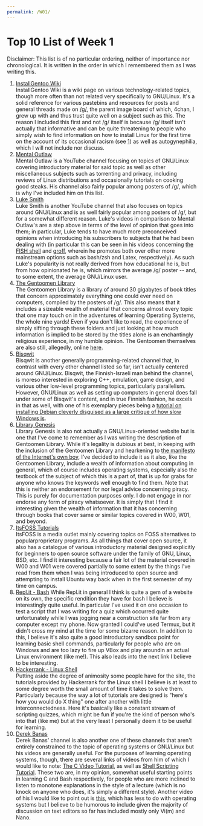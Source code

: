 ```yaml
---
permalink: /W01/
---
```


# Top 10 List of Week 1
Disclaimer: This list is of no particular ordering, neither of importance nor chronological. It is written in the order in which I remembered them as I was writing this.
1. [InstallGentoo Wiki](https://wiki.installgentoo.com/wiki/Main_Page)  
InstallGentoo Wiki is a wiki page on various technology-related topics, though more often than not related very specifically to GNU/Linux. It's a solid reference for various pastebins and resources for posts and general threads made on [/g/](https://boards.4channel.org/g/), the parent image board of which, 4chan, I grew up with and thus trust quite well on a subject such as this. The reason I included this first and not /g/ itself is because /g/ itself isn't actually that informative and can be quite threatening to people who simply wish to find information on how to install Linux for the first time on the account of its occasional racism (see [1](https://boards.4channel.org/g/catalog#s=csg)) as well as autogynephilia, which I will not include nor discuss.
2. [Mental Outlaw](https://www.youtube.com/user/MentalOutlawStudios)  
Mental Outlaw is a YouTube channel focusing on topics of GNU/Linux covering introductory material for said topic as well as other miscellaneous subjects such as torrenting and privacy, including reviews of Linux distributions and occasionally tutorials on cooking good steaks. His channel also fairly popular among posters of /g/, which is why I've included him on this list.
3. [Luke Smith](https://www.youtube.com/channel/UC2eYFnH61tmytImy1mTYvhA)  
Luke Smith is another YouTube channel that also focuses on topics around GNU/Linux and is as well fairly popular among posters of /g/, but for a somewhat different reason. Luke's videos in comparison to Mental Outlaw's are a step above in terms of the level of opinion that goes into them; in particular, Luke tends to have much more preconceived opinions when introducing his subscribers to subjects that he had been dealing with (in particular this can be seen in his videos concerning [the FISH shell](https://www.youtube.com/watch?v=C2a7jJTh3kU) and [groff](https://www.youtube.com/watch?v=w8EKH_fjmXA), wherein he promotes both over other more mainstream options such as bash/zsh and Latex, respectively). As such Luke's popularity is not really derived from how educational he is, but from how opinionated he is, which mirrors the average /g/ poster -- and, to some extent, the average GNU/Linux user.
4. [The Gentoomen Library](https://archive.org/details/TheGentoomenLibrary)  
The Gentoomen Library is a library of around 30 gigabytes of book titles that concern approximately everything one could ever need on computers, compiled by the posters of /g/. This also means that it includes a sizeable wealth of material that concerns almost every topic that one may touch on in the adventures of learning Operating Systems, the whole nine yards! Even if you don't like to read, the experience of simply sifting through these folders and just looking at how much information is implied to be stored by the titles alone is an enchantingly religious experience, in my humble opinion. The Gentoomen themselves are also still, allegedly, online [here](https://g.sicp.me).
5. [Bisqwit](https://www.youtube.com/c/Bisqwit)  
Bisqwit is another generally programming-related channel that, in contrast with every other channel listed so far, isn't actually centered around GNU/Linux. Bisqwit, the Finnish-Israeli man behind the channel, is moreso interested in exploring C++, emulation, game design, and various other low-level programming topics, particularly parallelism. However, GNU/Linux as well as setting up computers in general does fall under some of Bisqwit's content, and in true Finnish fashion, he excels in that as well, with one of his exemplary pieces being a [tutorial on installing Debian cleverly disguised as a large critique of how slow Windows is](https://www.youtube.com/watch?v=DgiQcJfTYKU).
6. [Library Genesis](http://libgen.rs)  
Library Genesis is also not actually a GNU/Linux-oriented website but is one that I've come to remember as I was writing the description of Gentoomen Library. While it's legality is dubious at best, in keeping with the inclusion of the Gentoomen Library and hearkening to [the manifesto of the Internet's own boy](https://archive.org/stream/GuerillaOpenAccessManifesto/Goamjuly2008_djvu.txt), I've decided to include it as it also, like the Gentoomen Library, include a wealth of information about computing in general, which of course includes operating systems, especially also the textbook of the subject of which this is a part of, that is up for grabs for anyone who knows the keywords well enough to find them. Note that this is neither an endorsement for nor legal advice concerning piracy. This is purely for documentation purposes only. I do not engage in nor endorse any form of piracy whatsoever. It is simply that I find it interesting given the wealth of information that it has concerning through books that cover same or similar topics covered in W00, W01, and beyond.
7. [ItsFOSS Tutorials](https://itsfoss.com/category/how-to/)  
ItsFOSS is a media outlet mainly covering topics on FOSS alternatives to popularproprietary programs. As all things that cover open source, it also has a catalogue of various introductory material designed explicitly for beginners to open source software under the family of GNU, Linux, BSD, etc. I find it interesting because a fair lot of the material covered in W00 and W01 were covered partially to some extent by the things I've read from them when I was being introduced to open source and attempting to install Ubuntu way back when in the first semester of my time on campus.
8. [Repl.it - Bash](https://repl.it/languages/bash)
While Repl.it in general I think is quite a gem of a website on its own, the specific rendition they have for bash I believe is interestingly quite useful. In particular I've used it on one occasion to test a script that I was writing for a quiz which occurred quite unfortunately while I was jogging near a construction site far from any computer except my phone. Now granted I could've used Termux, but it didn't cross my mind at the time for some bizarre reason. In addition to this, I believe it's also quite a good introductory sandbox point for learning basic shell commands, particularly for people who are on Windows and are too lazy to fire up VBox and play aroundin an actual Linux environment (like me!). This also leads into the next link I believe to be interesting.
9. [Hackerrank - Linux Shell](https://www.hackerrank.com/domains/shell)  
Putting aside the degree of animosity some people have for the site, the tutorials provided by Hackerrank for the Linux shell I believe is at least to some degree worth the small amount of time it takes to solve them. Particularly because the way a lot of tutorials are designed is "here's how you would do X thing" one after another with little interconnectedness. Here it's basically like a constant stream of scripting quizzes, which might be fun if you're the kind of person who's into that (like me) but at the very least I personally deem it to be useful for learning.
10. [Derek Banas](https://www.youtube.com/channel/UCwRXb5dUK4cvsHbx-rGzSgw )  
Derek Banas' channel is also another one of these channels that aren't entirely constrained to the topic of operating systems or GNU/Linux but his videos are generally useful. For the purposes of learning operating systems, though, there are several links of videos from him of which I would like to note: [The C Video Tutorial](https://www.youtube.com/playlist?list=PLGLfVvz_LVvSaXCpKS395wbCcmsmgRea7), as well as [Shell Scripting Tutorial](https://www.youtube.com/watch?v=hwrnmQumtPw). These two are, in my opinion, somewhat useful starting points in learning C and Bash respectively, for people who are more inclined to listen to monotone explanations in the style of a lecture (which is no knock on anyone who does, it's simply a different style). Another video of his I would like to point out is [this](https://www.youtube.com/watch?v=Iagbv974GlQ), which has less to do with operating systems but I believe to be humorous to include given the majority of discussion on text editors so far has included mostly only Vi(m) and Nano.
